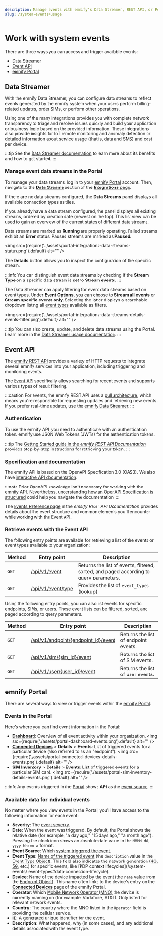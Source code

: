 ```yaml
---
description: Manage events with emnify's Data Streamer, REST API, or Portal
slug: /system-events/usage
---
```


# Work with system events

There are three ways you can access and trigger available events:

- [Data Streamer](#data-streamer)
- [Event API](#event-api)
- [emnify Portal](#emnify-portal)

## Data Streamer

With the emnify Data Streamer, you can configure data streams to reflect events generated by the emnify system when your users perform billing-related updates, order SIMs, or perform other operations.

Using one of the many integrations provides you with complete network transparency to triage and resolve issues quickly and build your application or business logic based on the provided information.
These integrations also provide insights for IoT remote monitoring and anomaly detection or detailed information about service usage (that is, data and SMS) and cost per device.

:::tip
See the [Data Streamer documentation](/multicloud-data-streamer) to learn more about its benefits and how to get started.
:::

### Manage event data streams in the Portal

To manage your data streams, log in to your [emnify Portal](https://portal.emnify.com/) account.
Then, navigate to the [**Data Streams**](https://portal.emnify.com/integrations#data-streams) section of the [**Integrations** page](https://portal.emnify.com/integrations).

If there are no data streams configured, the **Data Streams** panel displays all available connection types as tiles.

If you already have a data stream configured, the panel displays all existing streams, ordered by creation date (newest on the top).
This list view can be used to gain an overview of the current states of different data streams.

Data streams are marked as **Running** are properly operating.
Failed streams exhibit an **Error** status.
Paused streams are marked as **Paused**.

<img
  src={require('../assets/portal-integrations-data-streams-status.png').default}
  alt=""
/>

The **Details** button allows you to inspect the configuration of the specific stream.

:::info
You can distinguish event data streams by checking if the **Stream Type** on a specific data stream is set to **Stream events**.
:::

The Data Streamer can apply filtering for event data streams based on event types.
Under **Event Options**, you can choose to **Stream all events** or **Stream specific events only**.
Selecting the latter displays a searchable dropdown listing all [event types](/system-events/event-types) available as filters.

<img
  src={require('../assets/portal-integrations-data-streams-details-events-filter.png').default}
  alt=""
/>

:::tip
You can also create, update, and delete data streams using the Portal.
Learn more in the [Data Streamer usage documentation](/multicloud-data-streamer/usage#data-streamer-in-the-portal).
:::

## Event API

The [emnify REST API](/rest) provides a variety of HTTP requests to integrate several emnify services into your application, including triggering and monitoring events.

The [Event API](#retrieve-events-with-the-event-api) specifically allows searching for recent events and supports various types of result filtering.

:::caution
For events, the emnify REST API uses a [pull architecture](https://dev.to/anubhavitis/push-vs-pull-api-architecture-1djo), which means you're responsible for requesting updates and retrieving new events.
If you prefer real-time updates, use the [emnify Data Streamer](#data-streamer).
:::

### Authentication

To use the emnify API, you need to authenticate with an authentication token.
emnify use JSON Web Tokens (JWTs) for the authentication tokens.

:::tip
The [Getting Started guide in the _emnify REST API Documentation_](https://cdn.emnify.net/api/doc/getting-started.html) provides step-by-step instructions for retrieving your token.
:::

### Specification and documentation

The emnify API is based on the OpenAPI Specification 3.0 (OAS3).
We also have [interactive API documentation](https://cdn.emnify.net/api/doc/swagger.html).  

:::note
Prior OpenAPI knowledge isn't necessary for working with the emnify API.
Nevertheless, understanding [how an OpenAPI Specification is structured](https://oai.github.io/Documentation/specification.html) could help you navigate the documentation.
:::

The [Events Reference page](https://cdn.emnify.net/api/doc/event.html) in the _emnify REST API Documentation_ provides details about the event structure and common elements you'll encounter while working with the Event API.

### Retrieve events with the Event API

The following entry points are available for retrieving a list of the events or event types available to your organization:

| Method   | Entry point     | Description   |
| -------- | --------------- | ------------- |
| `GET`    | [/api/v1/event](https://cdn.emnify.net/api/doc/swagger.html#/Events/GetEvents)  | Returns the list of events, filtered, sorted, and paged according to query parameters. |
| `GET`    | [/api/v1/event/type](https://cdn.emnify.net/api/doc/swagger.html#/Events/EventTypeGet)  | Provides the list of `event_types` (lookup). |

Using the following entry points, you can also list events for specific endpoints, SIMs, or users.
These event lists can be filtered, sorted, and paged according to query parameters.

| Method   | Entry point     | Description   |
| -------- | --------------- | ------------- |
| `GET`    | [/api/v1/endpoint/{endpoint_id}/event](https://cdn.emnify.net/api/doc/swagger.html#/Endpoint/EndpointEventsByID)  | Returns the list of endpoint events. |
| `GET`    | [/api/v1/sim/{sim_id}/event](https://cdn.emnify.net/api/doc/swagger.html#/SIM/SimEventPagePerPageSortBySimIdAndQGet)  | Returns the list of SIM events. |
| `GET`    | [/api/v1/user/{user_id}/event](https://cdn.emnify.net/api/doc/swagger.html#/User%20Management/UserEventPagePerPageSortByUserIdAndQGet)  | Returns the list of user events. |

## emnify Portal

There are several ways to view or trigger events within the [emnify Portal](https://portal.emnify.com/).

### Events in the Portal

Here's where you can find event information in the Portal:

- [**Dashboard**](https://portal.emnify.com/): Overview of all event activity within your organization. 
<img
  src={require('./assets/portal-dashboard-events.png').default}
  alt=""
/>
- [**Connected Devices**](https://portal.emnify.com/connected-devices)&nbsp;<span aria-label="and then">></span> **Details**&nbsp;<span aria-label="and then">></span> **Events**: List of triggered events for a particular device (also referred to as an "endpoint").
<img
  src={require('./assets/portal-connected-devices-details-events.png').default}
  alt=""
/>
- [**SIM Inventory**](https://portal.emnify.com/sim-inventory)&nbsp;<span aria-label="and then">></span> **Details**&nbsp;<span aria-label="and then">></span> **Events**: List of triggered events for a particular SIM card.
<img
  src={require('./assets/portal-sim-inventory-details-events.png').default}
  alt=""
/>

:::info
Any events triggered in the [Portal](https://portal.emnify.com/) shows **API** as the [event source](/system-events#event-source).
:::

### Available data for individual events

No matter where you view events in the Portal, you'll have access to the following information for each event:

- **Severity**: The [event severity](/system-events#event-severity).
- **Date**: When the event was triggered. By default, the Portal shows the relative date (for example, "a day ago," "15 days ago," "a month ago"). 
Pressing the clock icon shows an absolute date value in the `MMMM dd, yyyy hh:mm a` format.
- **Event Source**: Which [system triggered the event](/system-events#event-source).
- **Event Type**: [Name of the triggered event](/system-events/event-types) (the `description` value in the [Event Type Object](https://cdn.emnify.net/api/doc/event.html#event-type-object)). 
This field also indicates the network generation ([4G](https://www.emnify.com/iot-glossary/4g), [5G](https://www.emnify.com/iot-glossary/5g), etc.) for specific events, like [PDP context lifecycles](/system-events/  event-types#data-connection-lifecycle).
- **Device**: Name of the device impacted by the event (the `name` value from the [Endpoint Object](https://cdn.emnify.net/api/doc/event.html#endpoint-object)). 
This name often links to the device's entry on the [**Connected Devices**](https://portal.emnify.com/connected-devices) page of the emnify Portal.
- **Operator**: Which [Mobile Network Operator (MNO)](https://www.emnify.com/iot-glossary/mno) the device is currently roaming on (for example, Vodafone, AT&T).
Only listed for relevant network events.
- **Country**: The country where the MNO listed in the `Operator` field is providing the cellular service.
- **ID**: A generated unique identifier for the event.
- **Description**: What happened, why (in some cases), and any additional details associated with the event type.
